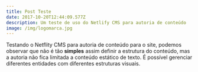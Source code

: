 ```yaml
---
title: Post Teste
date: 2017-10-20T12:44:09.577Z
description: Um teste de uso do Netlify CMS para autoria de conteúdo
image: /img/logomarca.jpg
---
```

Testando o Netflity CMS para autoria de conteúdo para o site, podemos observar que não é tão **simples** assim definir a estrutura do conteúdo, mas a autoria não fica limitada a conteúdo estático de texto. É possível gerenciar diferentes entidades com diferentes estruturas visuais.
